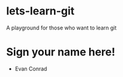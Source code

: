 # lets-learn-git
A playground for those who want to learn git

# Sign your name here!
- Evan Conrad 


